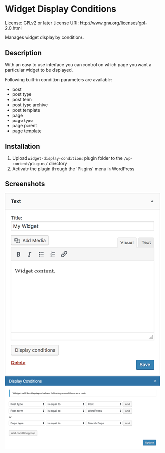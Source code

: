 # Widget Display Conditions

License: GPLv2 or later
License URI: http://www.gnu.org/licenses/gpl-2.0.html
 
Manages widget display by conditions.

## Description

With an easy to use interface you can control on which page you want a particular widget to be displayed.

Following built-in condition parameters are available:

- post
- post type
- post term
- post type archive
- post template
- page
- page type
- page parent
- page template
 
## Installation

1. Upload `widget-display-conditions` plugin folder to the `/wp-content/plugins/` directory
1. Activate the plugin through the 'Plugins' menu in WordPress
 
## Screenshots

![Widget form](assets/screenshot-1.png)
![Widget display settings](assets/screenshot-2.png)

